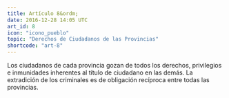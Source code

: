 ```yaml
---
title: Artículo 8&ordm;
date: 2016-12-28 14:05 UTC
art_id: 8
icon: "icono_pueblo"
topic: "Derechos de Ciudadanos de las Provincias"
shortcode: "art-8"
---
```


Los ciudadanos de cada provincia gozan de todos los derechos, privilegios e inmunidades inherentes al título de ciudadano en las demás. La extradición de los criminales es de obligación recíproca entre todas las provincias.
